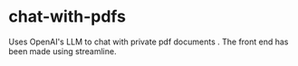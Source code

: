 # chat-with-pdfs
Uses OpenAI's LLM to chat with private pdf documents . The front end has been made using streamline.
